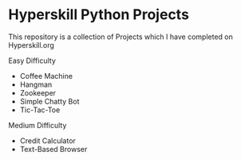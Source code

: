 # Hyperskill Python Projects

This repository is a collection of Projects which I have completed on Hyperskill.org


Easy Difficulty
  * Coffee Machine
  * Hangman
  * Zookeeper
  * Simple Chatty Bot
  * Tic-Tac-Toe

 
 Medium Difficulty
  * Credit Calculator
  * Text-Based Browser
  

